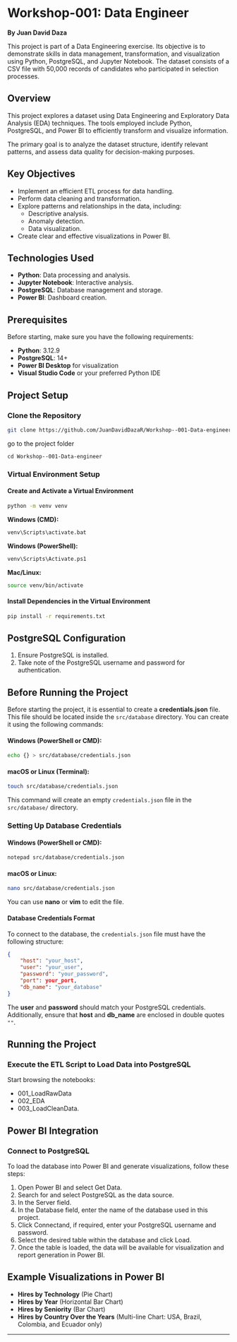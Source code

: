 # Workshop-001: Data Engineer

**By Juan David Daza**

This project is part of a Data Engineering exercise. Its objective is to demonstrate skills in data management, transformation, and visualization using Python, PostgreSQL, and Jupyter Notebook. The dataset consists of a CSV file with 50,000 records of candidates who participated in selection processes.

## Overview

This project explores a dataset using Data Engineering and Exploratory Data Analysis (EDA) techniques. The tools employed include Python, PostgreSQL, and Power BI to efficiently transform and visualize information.

The primary goal is to analyze the dataset structure, identify relevant patterns, and assess data quality for decision-making purposes.

## Key Objectives

-   Implement an efficient ETL process for data handling.
-   Perform data cleaning and transformation.
-   Explore patterns and relationships in the data, including:
    -   Descriptive analysis.
    -   Anomaly detection.
    -   Data visualization.
-   Create clear and effective visualizations in Power BI.

## Technologies Used

-   **Python**: Data processing and analysis.
-   **Jupyter Notebook**: Interactive analysis.
-   **PostgreSQL**: Database management and storage.
-   **Power BI**: Dashboard creation.

## Prerequisites

Before starting, make sure you have the following requirements:

-   **Python**: 3.12.9
-   **PostgreSQL**: 14+
-   **Power BI Desktop** for visualization
-   **Visual Studio Code** or your preferred Python IDE

## Project Setup

### Clone the Repository

```sh
git clone https://github.com/JuanDavidDazaR/Workshop--001-Data-engineer.git

```
go to the project folder

```
cd Workshop--001-Data-engineer
```


### Virtual Environment Setup

#### Create and Activate a Virtual Environment

```sh
python -m venv venv

```

**Windows (CMD):**

```sh
venv\Scripts\activate.bat

```

**Windows (PowerShell):**

```sh
venv\Scripts\Activate.ps1

```

**Mac/Linux:**

```sh
source venv/bin/activate

```

#### Install Dependencies in the Virtual Environment

```sh
pip install -r requirements.txt

```

## PostgreSQL Configuration

1.  Ensure PostgreSQL is installed.
2.  Take note of the PostgreSQL username and password for authentication.

## Before Running the Project

Before starting the project, it is essential to create a **credentials.json** file. This file should be located inside the `src/database` directory. You can create it using the following commands:

#### Windows (PowerShell or CMD):

```sh
echo {} > src/database/credentials.json

```

#### macOS or Linux (Terminal):

```sh
touch src/database/credentials.json

```

This command will create an empty `credentials.json` file in the `src/database/` directory.

### Setting Up Database Credentials

#### **Windows (PowerShell or CMD):**

```sh
notepad src/database/credentials.json

```

#### **macOS or Linux:**

```sh
nano src/database/credentials.json

```

You can use **nano** or **vim** to edit the file.

#### Database Credentials Format

To connect to the database, the `credentials.json` file must have the following structure:

```json
{
    "host": "your_host",
    "user": "your_user",  
    "password": "your_password",
    "port": your_port,
    "db_name": "your_database"
}

```

The **user** and **password** should match your PostgreSQL credentials. Additionally, ensure that **host** and **db_name** are enclosed in double quotes `""`.

## Running the Project

### Execute the ETL Script to Load Data into PostgreSQL

Start browsing the notebooks:
    

-   001_LoadRawData
-   002_EDA
-   003_LoadCleanData.

## Power BI Integration

### Connect to PostgreSQL

To load the database into Power BI and generate visualizations, follow these steps:

1.  Open Power BI and select Get Data.
2.  Search for and select PostgreSQL as the data source.
3.  In the Server field.
4.  In the Database field, enter the name of the database used in this project.
5.  Click Connectand, if required, enter your PostgreSQL username and password.
6.  Select the desired table within the database and click Load.
7.  Once the table is loaded, the data will be available for visualization and report generation in Power BI.

## Example Visualizations in Power BI

-   **Hires by Technology** (Pie Chart)
-   **Hires by Year** (Horizontal Bar Chart)
-   **Hires by Seniority** (Bar Chart)
-   **Hires by Country Over the Years** (Multi-line Chart: USA, Brazil, Colombia, and Ecuador only)

----------

